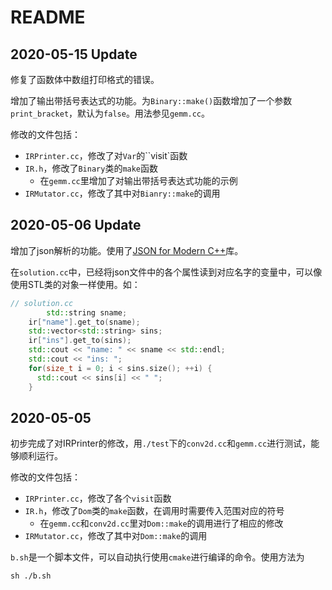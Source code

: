 # README

## 2020-05-15 Update

修复了函数体中数组打印格式的错误。

增加了输出带括号表达式的功能。为`Binary::make()`函数增加了一个参数`print_bracket`，默认为`false`。用法参见`gemm.cc`。

修改的文件包括：

- `IRPrinter.cc`，修改了对`Var`的``visit`函数
- `IR.h`，修改了`Binary`类的`make`函数
  - 在`gemm.cc`里增加了对输出带括号表达式功能的示例
- `IRMutator.cc`，修改了其中对`Bianry::make`的调用

## 2020-05-06 Update

增加了json解析的功能。使用了[JSON for Modern C++](https://github.com/nlohmann/json)库。

在`solution.cc`中，已经将json文件中的各个属性读到对应名字的变量中，可以像使用STL类的对象一样使用。如：

```c++
// solution.cc
		std::string sname;
    ir["name"].get_to(sname);
    std::vector<std::string> sins;
    ir["ins"].get_to(sins);
    std::cout << "name: " << sname << std::endl;
    std::cout << "ins: ";
    for(size_t i = 0; i < sins.size(); ++i) {
      std::cout << sins[i] << " ";
    }
```

## 2020-05-05

初步完成了对IRPrinter的修改，用`./test`下的`conv2d.cc`和`gemm.cc`进行测试，能够顺利运行。

修改的文件包括：

- `IRPrinter.cc`，修改了各个`visit`函数
- `IR.h`，修改了`Dom`类的`make`函数，在调用时需要传入范围对应的符号
  - 在`gemm.cc`和`conv2d.cc`里对`Dom::make`的调用进行了相应的修改
- `IRMutator.cc`，修改了其中对`Dom::make`的调用

`b.sh`是一个脚本文件，可以自动执行使用`cmake`进行编译的命令。使用方法为

```shell
sh ./b.sh
```

